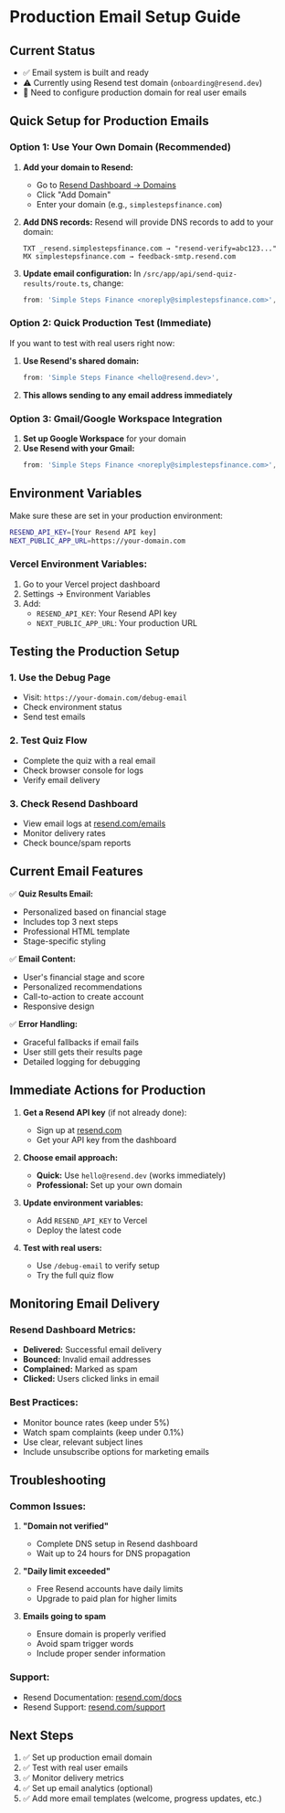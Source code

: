 # Production Email Setup Guide

## Current Status
- ✅ Email system is built and ready
- ⚠️ Currently using Resend test domain (`onboarding@resend.dev`)
- 🎯 Need to configure production domain for real user emails

## Quick Setup for Production Emails

### Option 1: Use Your Own Domain (Recommended)

1. **Add your domain to Resend:**
   - Go to [Resend Dashboard → Domains](https://resend.com/domains)
   - Click "Add Domain"
   - Enter your domain (e.g., `simplestepsfinance.com`)

2. **Add DNS records:**
   Resend will provide DNS records to add to your domain:
   ```
   TXT _resend.simplestepsfinance.com → "resend-verify=abc123..."
   MX simplestepsfinance.com → feedback-smtp.resend.com
   ```

3. **Update email configuration:**
   In `/src/app/api/send-quiz-results/route.ts`, change:
   ```typescript
   from: 'Simple Steps Finance <noreply@simplestepsfinance.com>',
   ```

### Option 2: Quick Production Test (Immediate)

If you want to test with real users right now:

1. **Use Resend's shared domain:**
   ```typescript
   from: 'Simple Steps Finance <hello@resend.dev>',
   ```

2. **This allows sending to any email address immediately**

### Option 3: Gmail/Google Workspace Integration

1. **Set up Google Workspace** for your domain
2. **Use Resend with your Gmail:**
   ```typescript
   from: 'Simple Steps Finance <noreply@simplestepsfinance.com>',
   ```

## Environment Variables

Make sure these are set in your production environment:

```bash
RESEND_API_KEY=[Your Resend API key]
NEXT_PUBLIC_APP_URL=https://your-domain.com
```

### Vercel Environment Variables:
1. Go to your Vercel project dashboard
2. Settings → Environment Variables
3. Add:
   - `RESEND_API_KEY`: Your Resend API key
   - `NEXT_PUBLIC_APP_URL`: Your production URL

## Testing the Production Setup

### 1. Use the Debug Page
- Visit: `https://your-domain.com/debug-email`
- Check environment status
- Send test emails

### 2. Test Quiz Flow
- Complete the quiz with a real email
- Check browser console for logs
- Verify email delivery

### 3. Check Resend Dashboard
- View email logs at [resend.com/emails](https://resend.com/emails)
- Monitor delivery rates
- Check bounce/spam reports

## Current Email Features

✅ **Quiz Results Email:**
- Personalized based on financial stage
- Includes top 3 next steps
- Professional HTML template
- Stage-specific styling

✅ **Email Content:**
- User's financial stage and score
- Personalized recommendations
- Call-to-action to create account
- Responsive design

✅ **Error Handling:**
- Graceful fallbacks if email fails
- User still gets their results page
- Detailed logging for debugging

## Immediate Actions for Production

1. **Get a Resend API key** (if not already done):
   - Sign up at [resend.com](https://resend.com)
   - Get your API key from the dashboard

2. **Choose email approach:**
   - **Quick:** Use `hello@resend.dev` (works immediately)
   - **Professional:** Set up your own domain

3. **Update environment variables:**
   - Add `RESEND_API_KEY` to Vercel
   - Deploy the latest code

4. **Test with real users:**
   - Use `/debug-email` to verify setup
   - Try the full quiz flow

## Monitoring Email Delivery

### Resend Dashboard Metrics:
- **Delivered:** Successful email delivery
- **Bounced:** Invalid email addresses
- **Complained:** Marked as spam
- **Clicked:** Users clicked links in email

### Best Practices:
- Monitor bounce rates (keep under 5%)
- Watch spam complaints (keep under 0.1%)
- Use clear, relevant subject lines
- Include unsubscribe options for marketing emails

## Troubleshooting

### Common Issues:

1. **"Domain not verified"**
   - Complete DNS setup in Resend dashboard
   - Wait up to 24 hours for DNS propagation

2. **"Daily limit exceeded"**
   - Free Resend accounts have daily limits
   - Upgrade to paid plan for higher limits

3. **Emails going to spam**
   - Ensure domain is properly verified
   - Avoid spam trigger words
   - Include proper sender information

### Support:
- Resend Documentation: [resend.com/docs](https://resend.com/docs)
- Resend Support: [resend.com/support](https://resend.com/support)

## Next Steps

1. ✅ Set up production email domain
2. ✅ Test with real user emails  
3. ✅ Monitor delivery metrics
4. ✅ Set up email analytics (optional)
5. ✅ Add more email templates (welcome, progress updates, etc.)